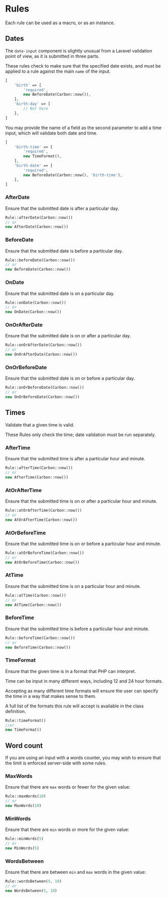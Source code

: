 # Rules

Each rule can be used as a macro, or as an instance.

## Dates

The `date-input` component is slightly unusual from a Laravel validation point of view, as it is submitted in three parts.

These rules check to make sure that the specified date exists, and must be applied to a rule against the main `name` of the input.

```php
[
    'birth' => [
        'required',
        new BeforeDate(Carbon::now()),
    ],
    'birth-day' => [
        // Not here
    ],
]
```

You may provide the name of a field as the second parameter to add a time input, which will validate both date and time.

```php
[
    'birth-time' => [
        'required',
        new TimeFormat(),
    ],
    'birth-date' => [
        'required',
        new BeforeDate(Carbon::now(), 'birth-time'),
    ],
]
```

### AfterDate

Ensure that the submitted date is after a particular day.

```php
Rule::afterDate(Carbon::now())
// or
new AfterDate(Carbon::now())
```

### BeforeDate

Ensure that the submitted date is before a particular day.

```php
Rule::beforeDate(Carbon::now())
// or
new BeforeDate(Carbon::now())
```

### OnDate

Ensure that the submitted date is on a particular day.

```php
Rule::onDate(Carbon::now())
// or
new OnDate(Carbon::now())
```

### OnOrAfterDate

Ensure that the submitted date is on or after a particular day.

```php
Rule::onOrAfterDate(Carbon::now())
// or
new OnOrAfterDate(Carbon::now())
```

### OnOrBeforeDate

Ensure that the submitted date is on or before a particular day.

```php
Rule::onOrBeforeDate(Carbon::now())
// or
new OnOrBeforeDate(Carbon::now())
```

## Times

Validate that a given time is valid.

These Rules only check the time; date validation must be run separately.

### AfterTime

Ensure that the submitted time is after a particular hour and minute.

```php
Rule::afterTime(Carbon::now())
// or
new AfterTime(Carbon::now())
```

### AtOrAfterTime

Ensure that the submitted time is on or after a particular hour and minute.

```php
Rule::atOrAfterTime(Carbon::now())
// or
new AtOrAfterTime(Carbon::now())
```

### AtOrBeforeTime

Ensure that the submitted time is on or before a particular hour and minute.

```php
Rule::atOrBeforeTime(Carbon::now())
// or
new AtOrBeforeTime(Carbon::now())
```

### AtTime

Ensure that the submitted time is on a particular hour and minute.

```php
Rule::atTime(Carbon::now())
// or
new AtTime(Carbon::now())
```

### BeforeTime

Ensure that the submitted time is before a particular hour and minute.

```php
Rule::beforeTime(Carbon::now())
// or
new BeforeTime(Carbon::now())
```

### TimeFormat

Ensure that the given time is in a format that PHP can interpret.

Time can be input in many different ways, including 12 and 24 hour formats.

Accepting as many different time formats will ensure the user can specify the time in a way that makes sense to them.

A full list of the formats this rule will accept is available in the class definition.

```php
Rule::timeFormat()
//or
new TimeFormat()
```

## Word count

If you are using an input with a words counter, you may wish to ensure that the limit is enforced server-side with some rules.

### MaxWords

Ensure that there are `max` words or fewer for the given value:

```php
Rule::maxWords(10)
// or
new MaxWords(10)
```

### MinWords

Ensure that there are `min` words or more for the given value:

```php
Rule::minWords(5)
// or
new MinWords(5)
```

### WordsBetween

Ensure that there are between `min` and `max` words in the given value:

```php
Rule::wordsBetween(5, 10)
// or
new WordsBetween(5, 10)
```
